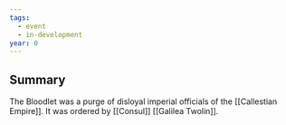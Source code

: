 ```yaml
---
tags:
  - event
  - in-development
year: 0
---
```

## Summary

The Bloodlet was a purge of disloyal imperial officials of the [[Callestian Empire]]. It was ordered by [[Consul]] [[Galilea Twolin]].